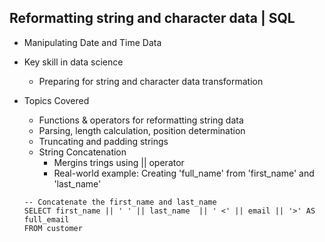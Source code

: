 ## Reformatting string and character data | SQL
- Manipulating Date and Time Data
- Key skill in data science
  - Preparing for string and character data transformation
- Topics Covered
  - Functions & operators for reformatting string data
  - Parsing, length calculation, position determination
  - Truncating and padding strings
  - String Concatenation
    - Mergins trings using || operator
    - Real-world example: Creating 'full_name' from 'first_name' and 'last_name'
   
  ```
  -- Concatenate the first_name and last_name
  SELECT first_name || ' ' || last_name  || ' <' || email || '>' AS full_email
  FROM customer
  ```
